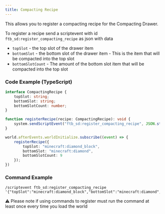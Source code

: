 ```yaml
---
title: Compacting Recipe
---
```


This allows you to register a compacting recipe for the Compacting Drawer.

To register a recipe send a scriptevent with id `ftb_sd:register_compacting_recipe` as json with data

- `topSlot` - the top slot of the drawer item
- `bottomSlot` - the bottom slot of the drawer item - This is the item that will be compacted into the top slot
- `bottomSlotCount` - The amount of the bottom slot item that will be compacted into the top slot

### Code Example (TypeScript)
```typescript
interface CompactingRecipe {
    topSlot: string;
    bottomSlot: string;
    bottomSlotCount: number;
}

function registerRecipe(recipe: CompactingRecipe): void {
    system.sendScriptEvent("ftb_sd:register_compacting_recipe", JSON.stringify(recipe));
}

world.afterEvents.worldInitialize.subscribe((event) => {
    registerRecipe({
        topSlot: "minecraft:diamond_block",
        bottomSlot: "minecraft:diamond",
        bottomSlotCount: 9
    });
})
```

### Command Example
```
/scriptevent ftb_sd:register_compacting_recipe '{"topSlot":"minecraft:diamond_block","bottomSlot":"minecraft:diamond","bottomSlotCount":9}'
```

⚠️ Please note if using commands to register must run the command at least once every time you load the world
